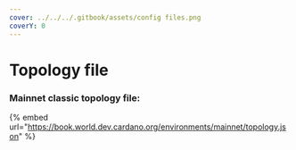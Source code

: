 ```yaml
---
cover: ../../../.gitbook/assets/config files.png
coverY: 0
---
```


# Topology file

### Mainnet classic topology file:

{% embed url="https://book.world.dev.cardano.org/environments/mainnet/topology.json" %}
